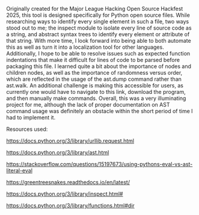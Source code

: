 Originally created for the Major League Hacking Open Source Hackfest 2025, this tool is designed specifically for Python open source files. While researching ways to identify every single element in such a file, two ways stood out to me; the inspect module to isolate every line of source code as a string, and abstract syntax trees to identify every element or attribute of that string. With more time, I look forward into being able to both automate this as well as turn it into a localization tool for other languages. Additionally, I hope to be able to resolve issues such as expected function indentations that make it difficult for lines of code to be parsed before packaging this file. I learned quite a bit about the importance of nodes and children nodes, as well as the importance of randomness versus order, which are reflected in the usage of the ast.dump command rather than ast.walk. An additional challenge is making this accessible for users, as currently one would have to navigate to this link, download the program, and then manually make commands. Overall, this was a very illuminating project for me, although the lack of proper documentation on AST command usage was definitely an obstacle within the short period of time I had to implement it.


Resources used:

  https://docs.python.org/3/library/urllib.request.html
  
  https://docs.python.org/3/library/ast.html
  
  https://stackoverflow.com/questions/15197673/using-pythons-eval-vs-ast-literal-eval
  
  https://greentreesnakes.readthedocs.io/en/latest/
  
  https://docs.python.org/3/library/inspect.html#
  
  https://docs.python.org/3/library/functions.html#dir
